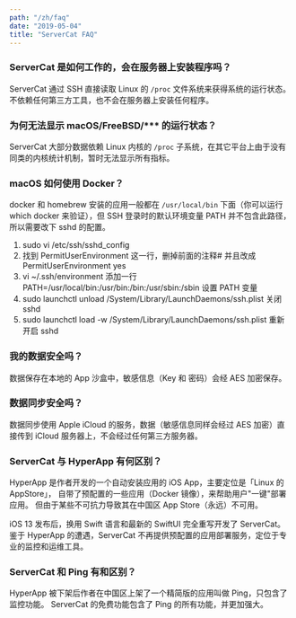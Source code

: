 ```yaml
---
path: "/zh/faq"
date: "2019-05-04"
title: "ServerCat FAQ"
---
```


### ServerCat 是如何工作的，会在服务器上安装程序吗？

ServerCat 通过 SSH 直接读取 Linux 的 <code>/proc</code> 文件系统来获得系统的运行状态。
不依赖任何第三方工具，也不会在服务器上安装任何程序。

### 为何无法显示 macOS/FreeBSD/*** 的运行状态？

ServerCat 大部分数据依赖 Linux 内核的 <code>/proc</code> 子系统，在其它平台上由于没有同类的内核统计机制，暂时无法显示所有指标。

### macOS 如何使用 Docker？

docker 和 homebrew 安装的应用一般都在 `/usr/local/bin` 下面（你可以运行 which docker 来验证），但 SSH 登录时的默认环境变量 PATH 并不包含此路径，所以需要改下 sshd 的配置。

1. sudo vi /etc/ssh/sshd_config
2. 找到 PermitUserEnvironment 这一行，删掉前面的注释# 并且改成 PermitUserEnvironment yes
3. vi ~/.ssh/environment 添加一行 PATH=/usr/local/bin:/usr/bin:/bin:/usr/sbin:/sbin 设置 PATH 变量
4. sudo launchctl unload /System/Library/LaunchDaemons/ssh.plist 关闭 sshd
5. sudo launchctl load -w /System/Library/LaunchDaemons/ssh.plist 重新开启 sshd


### 我的数据安全吗？

数据保存在本地的 App 沙盒中，敏感信息（Key 和 密码）会经 AES 加密保存。

### 数据同步安全吗？

数据同步使用 Apple iCloud 的服务，数据（敏感信息同样会经过 AES 加密）直接传到 iCloud 服务器上，不会经过任何第三方服务器。

### ServerCat 与 HyperApp 有何区别？

HyperApp 是作者开发的一个自动安装应用的 iOS App，主要定位是「Linux 的 AppStore」，
自带了预配置的一些应用（Docker 镜像），来帮助用户"一键"部署应用。
但由于某些不可抗力导致其在中国区 App Store（永远）不可用。

iOS 13 发布后，换用 Swift 语言和最新的 SwiftUI 完全重写开发了 ServerCat。
鉴于 HyperApp 的遭遇，ServerCat 不再提供预配置的应用部署服务，定位于专业的监控和运维工具。

### ServerCat 和 Ping 有和区别？

HyperApp 被下架后作者在中国区上架了一个精简版的应用叫做 Ping，只包含了监控功能。
ServerCat 的免费功能包含了 Ping 的所有功能，并更加强大。
